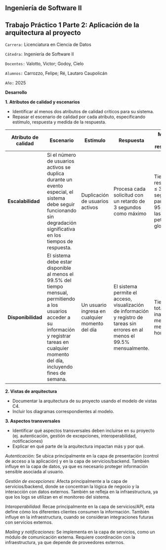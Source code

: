 ## Ingeniería de Software II
## Trabajo Práctico 1 Parte 2: Aplicación de la arquitectura al proyecto

`Carrera:` Licenciatura en Ciencia de Datos

`Cátedra:` Ingeniería de Software II

`Docentes:` Valotto, Victor; Godoy, Cielo

`Alumnos:` Carrozzo, Felipe; Ré, Lautaro Caupolicán

`Año:` 2025

**Desarrollo**

**1. Atributos de calidad y escenarios**

- Identificar al menos dos atributos de calidad críticos para su sistema.
- Repasar el escenario de calidad por cada atributo, especificando estímulo, respuesta y medida de la respuesta.

| **Atributo de calidad** | **Escenario** | **Estímulo** | **Respuesta** | **Medida de respuesta** |
|---------------------------|---------------|---------------|----------------|--------------------------|
| **Escalabilidad** | Si el número de usuarios activos se duplica durante un evento especial, el sistema debe seguir funcionando sin degradación significativa en los tiempos de respuesta. | Duplicación de usuarios activos | Procesa cada solicitud con un retardo de 3 segundos como máximo | Tiempo de respuesta ≤ 3 segundos para el 95% de las peticiones globales. |
| **Disponibilidad** | El sistema debe estar disponible al menos el 99.5% del tiempo mensual, permitiendo a los usuarios acceder a su información y registrar tareas en cualquier momento del día, incluyendo fines de semana. | Un usuario ingresa en cualquier momento del día | El sistema permite el acceso, visualización de información y registro de tareas sin errores en al menos el 99.5% mensualmente. | Tiempo total de inactividad mensual menor a 4 horas. |

**2. Vistas de arquitectura**

- Documentar la arquitectura de su proyecto usando el modelo de vistas C4.
- Incluir los diagramas correspondientes al modelo.

**3. Aspectos transversales**

- Identificar qué aspectos transversales deben incluirse en su proyecto (ej. autenticación, gestión de excepciones, interoperabilidad, notificaciones)
- Explicar en qué parte de la arquitectura impactan más y por qué. 

*Autenticación:* Se ubica principalmente en la capa de presentación (control de acceso a la aplicación) y en la capa de servicios/backend. También influye en la capa de datos, ya que es necesario proteger información sensible asociada al usuario.

*Gestión de excepciones:* Afecta principalmente a la capa de servicios/backend, donde se concentran la lógica de negocio y la interacción con datos externos. También se refleja en la infraestructura, ya que los logs se utilizan en el monitoreo del sistema.

*Interoperabilidad:* Recae principalmente en la capa de servicios/API, esta define cómo los diferentes clientes consumen la información. También influye en la infraestructura, cuando se consideran integraciones futuras con servicios externos.

*Mailing y notificaciones:* Se implementa en la capa de servicios, como un módulo de comunicación externa. Requiere coordinación con la infraestructura, ya que depende de proveedores externos.
